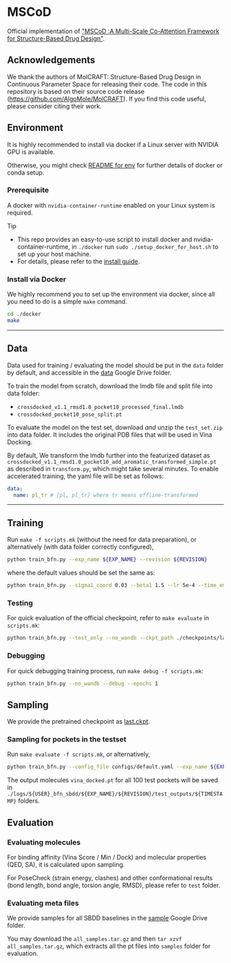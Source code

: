# MSCoD
Official implementation of ["MSCoD :A Multi-Scale Co-Attention Framework for Structure-Based Drug Design"]().

## Acknowledgements
We thank the authors of MolCRAFT: Structure-Based Drug Design in Continuous Parameter Space for releasing their code. The code in this repository is based on their source code release (https://github.com/AlgoMole/MolCRAFT). If you find this code useful, please consider citing their work.

## Environment
It is highly recommended to install via docker if a Linux server with NVIDIA GPU is available.

Otherwise, you might check [README for env](docker/README.md) for further details of docker or conda setup.

### Prerequisite
A docker with `nvidia-container-runtime` enabled on your Linux system is required.

> [!TIP]
> - This repo provides an easy-to-use script to install docker and nvidia-container-runtime, in `./docker` run `sudo ./setup_docker_for_host.sh` to set up your host machine.
> - For details, please refer to the [install guide](https://docs.nvidia.com/datacenter/cloud-native/container-toolkit/latest/install-guide.html).


### Install via Docker
We highly recommend you to set up the environment via docker, since all you need to do is a simple `make` command.
```bash
cd ./docker
make
```


-----
## Data
Data used for training / evaluating the model should be put in the `data` folder by default, and accessible in the [data](https://drive.google.com/drive/folders/16KiwfMGUIk4a6mNU20GnUd0ah-mjNlhC?usp=share_link) Google Drive folder.

To train the model from scratch, download the lmdb file and split file into data folder:
* `crossdocked_v1.1_rmsd1.0_pocket10_processed_final.lmdb`
* `crossdocked_pocket10_pose_split.pt`

To evaluate the model on the test set, download _and_ unzip the `test_set.zip` into data folder. It includes the original PDB files that will be used in Vina Docking.

By default, We transform the lmdb further into the featurized dataset as `crossdocked_v1.1_rmsd1.0_pocket10_add_aromatic_transformed_simple.pt` as described in `transform.py`, which might take several minutes. To enable accelerated training, the yaml file will be set as follows:

```yaml
data:
  name: pl_tr # [pl, pl_tr] where tr means offline-transformed
```

---
## Training
Run `make -f scripts.mk` (without the need for data preparation), or alternatively (with data folder correctly configured),
```bash
python train_bfn.py --exp_name ${EXP_NAME} --revision ${REVISION}
```

where the default values should be set the same as:
```bash
python train_bfn.py --sigma1_coord 0.03 --beta1 1.5 --lr 5e-4 --time_emb_dim 1 --epochs 15 --max_grad_norm Q --destination_prediction True --use_discrete_t True --num_samples 10 --sampling_strategy end_back_pmf
```

### Testing
For quick evaluation of the official checkpoint, refer to `make evaluate` in `scripts.mk`:
```bash
python train_bfn.py --test_only --no_wandb --ckpt_path ./checkpoints/last.ckpt
```

### Debugging
For quick debugging training process, run `make debug -f scripts.mk`:
```bash
python train_bfn.py --no_wandb --debug --epochs 1
```

## Sampling
We provide the pretrained checkpoint as [last.ckpt](). 

### Sampling for pockets in the testset
Run `make evaluate -f scripts.mk`, or alternatively,
```bash
python train_bfn.py --config_file configs/default.yaml --exp_name ${EXP_NAME} --revision ${REVISION} --test_only --num_samples ${NUM_MOLS_PER_POCKET} --sample_steps 100
```

The output molecules `vina_docked.pt` for all 100 test pockets will be saved in `./logs/${USER}_bfn_sbdd/${EXP_NAME}/${REVISION}/test_outputs/${TIMESTAMP}` folders.

## Evaluation
### Evaluating molecules
For binding affinity (Vina Score / Min / Dock) and molecular properties (QED, SA), it is calculated upon sampling.

For PoseCheck (strain energy, clashes) and other conformational results (bond length, bond angle, torsion angle, RMSD), please refer to `test` folder.

### Evaluating meta files
We provide samples for all SBDD baselines in the [sample]() Google Drive folder.

You may download the `all_samples.tar.gz` and then `tar xzvf all_samples.tar.gz`, which extracts all the pt files into `samples` folder for evaluation.
